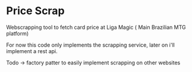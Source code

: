 # Price Scrap

Webscrapping tool to fetch card price at Liga Magic ( Main Brazilian MTG platform)

For now this code only implements the scrapping service, later on i'll implement a rest api.

Todo -> factory patter to easily implement scrapping on other websites 
